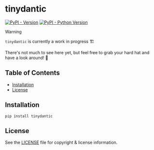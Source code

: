 # tinydantic

[![PyPI - Version](https://img.shields.io/pypi/v/tinydantic.svg)](https://pypi.org/project/tinydantic)
[![PyPI - Python Version](https://img.shields.io/pypi/pyversions/tinydantic.svg)](https://pypi.org/project/tinydantic)

> [!WARNING]  
> `tinydantic` is currently a work in progress 🏗️
>
> There's not much to see here yet, but feel free to grab your hard hat and have a look around! 👷

## Table of Contents

- [Installation](#installation)
- [License](#license)

## Installation

```console
pip install tinydantic
```

## License

See the [LICENSE](https://github.com/cdwilson/tinydantic/blob/main/LICENSE.md) file for copyright & license information.

